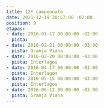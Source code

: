 ```yaml
---
title: 12º campeonato
date: 2021-12-19 20:57:00 -02:00
position: 9
etapas:
- date: 2016-01-17 00:00:00 -02:00
  pista: 
- date: 2016-02-21 00:00:00 -03:00
  pista: Granja Viana
- date: 2016-03-20 00:00:00 -03:00
  pista: Interlagos
- date: 2016-04-17 00:00:00 -03:00
  pista: Interlagos
- date: 2016-05-15 00:00:00 -03:00
  pista: Interlagos
- date: 2016-06-12 00:00:00 -03:00
  pista: Granja Viana
---
```


